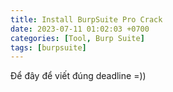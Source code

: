 ```yaml
---
title: Install BurpSuite Pro Crack
date: 2023-07-11 01:02:03 +0700
categories: [Tool, Burp Suite]
tags: [burpsuite]
---
```


Để đây để viết  đúng deadline =))

